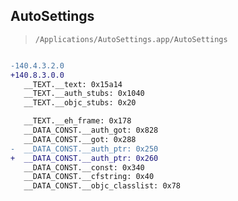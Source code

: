 ## AutoSettings

> `/Applications/AutoSettings.app/AutoSettings`

```diff

-140.4.3.2.0
+140.8.3.0.0
   __TEXT.__text: 0x15a14
   __TEXT.__auth_stubs: 0x1040
   __TEXT.__objc_stubs: 0x20

   __TEXT.__eh_frame: 0x178
   __DATA_CONST.__auth_got: 0x828
   __DATA_CONST.__got: 0x288
-  __DATA_CONST.__auth_ptr: 0x250
+  __DATA_CONST.__auth_ptr: 0x260
   __DATA_CONST.__const: 0x340
   __DATA_CONST.__cfstring: 0x40
   __DATA_CONST.__objc_classlist: 0x78

```
